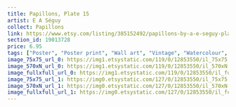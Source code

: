 ```yaml
---
title: Papillons, Plate 15
artist: E A Séguy
collect: Papillons
link: https://www.etsy.com/listing/385152492/papillons-by-a-e-seguy-plate-15-nature?utm_source=thedoveandtheseagull&utm_medium=api&utm_campaign=api
section_id: 19013728
price: 6.95
tags: ["Poster", "Poster print", "Wall art", "Vintage", "Watercolour", "Nature", "Botanical art", "Wildlife", "Nature print", "Butterfly print", "Butterfly art", "Butterfly poster", "High quality print"]
image_75x75_url_0: https://img1.etsystatic.com/119/0/12853550/il_75x75.1032762837_d63z.jpg
image_570xN_url_0: https://img1.etsystatic.com/119/0/12853550/il_570xN.1032762837_d63z.jpg
image_fullxfull_url_0: https://img1.etsystatic.com/119/0/12853550/il_fullxfull.1032762837_d63z.jpg
image_75x75_url_1: https://img0.etsystatic.com/127/0/12853550/il_75x75.986230292_84qy.jpg
image_570xN_url_1: https://img0.etsystatic.com/127/0/12853550/il_570xN.986230292_84qy.jpg
image_fullxfull_url_1: https://img0.etsystatic.com/127/0/12853550/il_fullxfull.986230292_84qy.jpg
---
```

